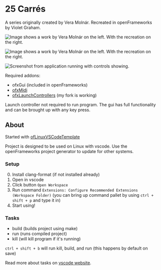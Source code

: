 # 25 Carrés

A series originally created by Vera Molnár. Recreated in openFrameworks by Violet Graham.

![Image shows a work by Vera Molnár on the left. With the recreation on the right.](./assets/comparison-01.png)

![Image shows a work by Vera Molnár on the left. With the recreation on the right.](./assets/comparison-02.png)

![Screenshot from application running with controls showing.](./assets/recreation/recreation-03.png)

Required addons:

- ofxGui (included in openFrameworks)
- [ofxMidi](https://github.com/danomatika/ofxMidi)
- [ofxLaunchControllers](https://github.com/violetcraze/ofxLaunchControllers) (my fork is working)

Launch controller not required to run program. The gui has full functionality and can be brought up with any key press.

## About

Started with [ofLinuxVSCodeTemplate](https://github.com/violetcraze/ofLinuxVSCodeTemplate)

Project is designed to be used on Linux with vscode. Use the openFrameworks project generator to update for other systems.

### Setup

0. Install clang-format (if not installed already)
1. Open in vscode
2. Click button `Open Workspace`
3. Run command `Extensions: Configure Recommended Extensions (Workspace Folder)` (you can bring up command pallet by using `ctrl + shift + p` and type it in)
4. Start using!

### Tasks

- build (builds project using make)
- run (runs compiled project)
- kill (will kill program if it's running)

`ctrl + shift + b` will run kill, build, and run (this happens by default on save)

Read more about tasks on [vscode website](https://code.visualstudio.com/docs/editor/tasks).
